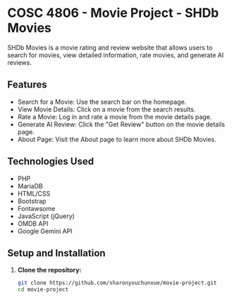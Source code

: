 # COSC 4806 - Movie Project - SHDb Movies

SHDb Movies is a movie rating and review website that allows users to search for movies, view detailed information, rate movies, and generate AI reviews.

## Features
- Search for a Movie: Use the search bar on the homepage.
- View Movie Details: Click on a movie from the search results.
- Rate a Movie: Log in and rate a movie from the movie details page.
- Generate AI Review: Click the "Get Review" button on the movie details page.
- About Page: Visit the About page to learn more about SHDb Movies.

## Technologies Used
- PHP
- MariaDB
- HTML/CSS
- Bootstrap
- Fontawsome
- JavaScript (jQuery)
- OMDB API
- Google Gemini API

## Setup and Installation
1. **Clone the repository:**
   ```bash
   git clone https://github.com/sharonyouchunxue/movie-project.git
   cd movie-project
